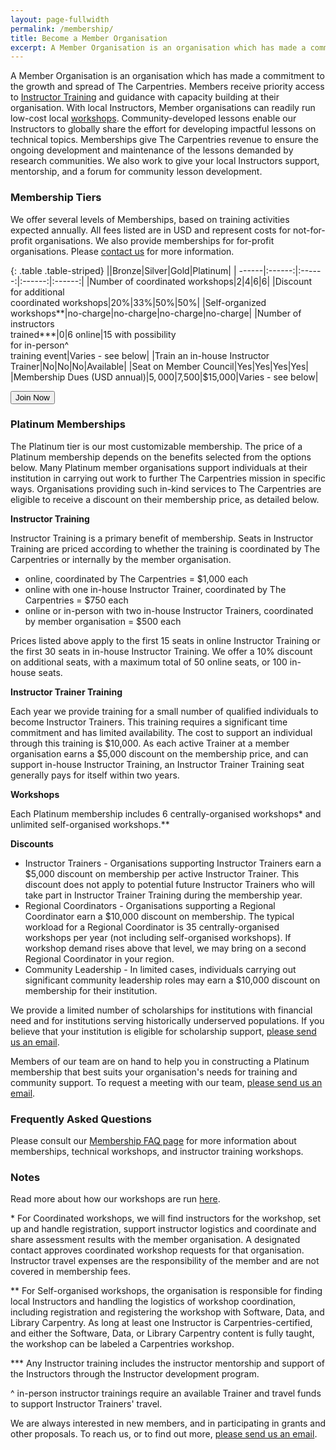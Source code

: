```yaml
---
layout: page-fullwidth
permalink: /membership/
title: Become a Member Organisation
excerpt: A Member Organisation is an organisation which has made a commitment to the growth and spread of The Carpentries
---
```


A Member Organisation is an organisation which has made a commitment to the growth and spread of The Carpentries. Members receive priority access to [Instructor Training](https://carpentries.github.io/instructor-training/) and guidance with capacity building at their organisation. With local Instructors, Member organisations can readily run low-cost local [workshops]((/workshops/)). Community-developed lessons enable our Instructors to globally share the effort for developing impactful lessons on technical topics. Memberships give The Carpentries revenue to ensure the ongoing development and maintenance of the lessons demanded by research communities. We also work to give your local Instructors support, mentorship, and a forum for community lesson development.

### Membership Tiers

We offer several levels of Memberships, based on training activities expected annually. All fees listed are in USD and represent costs for not-for-profit organisations. We also provide memberships for for-profit organisations. Please [contact us](mailto:membership@carpentries.org) for more information.

{: .table .table-striped}
||Bronze|Silver|Gold|Platinum|
| ------|:------:|:------:|:------:|:------:|
|Number of coordinated workshops|2|4|6|6|
|Discount for additional <br>coordinated workshops|20%|33%|50%|50%|
|Self-organized workshops**|no-charge|no-charge|no-charge|no-charge|
|Number of instructors <br>trained***|0|6 online|15 with possibility <br>for in-person^<br>training event|Varies - see below|
|Train an in-house Instructor Trainer|No|No|No|Available|
|Seat on Member Council|Yes|Yes|Yes|Yes|
|Membership Dues (USD annual)|$5,000|$7,500|$15,000|Varies - see below|

<a href="https://carpentries.typeform.com/to/Hmfe6L">
  <button class="btn">
    Join Now
  </button>
</a>

### Platinum Memberships

The Platinum tier is our most customizable membership. The price of a Platinum membership 
depends on the benefits selected from the options below. Many Platinum member organisations support individuals
at their institution in carrying out work to further The Carpentries mission in specific
ways. Organisations providing such in-kind services to The Carpentries are eligible
to receive a discount on their membership price, as detailed below.

<strong>Instructor Training</strong>  

Instructor Training is a primary benefit of membership. Seats in Instructor Training are priced according to whether the training is
  coordinated by The Carpentries or internally by the member organisation. 
  * online, coordinated by The Carpentries = $1,000 each
  * online with one in-house Instructor Trainer, coordinated by The Carpentries = $750 each
  * online or in-person with two in-house Instructor Trainers, coordinated by member organisation = $500 each

Prices listed above apply to the first 15 seats in online Instructor Training or the first 30 seats in in-house Instructor Training.
We offer a 10% discount on additional seats, with a maximum total of 50 online seats, or 100 in-house seats.

<strong>Instructor Trainer Training</strong>

Each year we provide training for a small number of qualified individuals to become Instructor Trainers. This training requires a significant time 
commitment and has limited availability. The cost to support an individual through this training is $10,000. As each active Trainer at a member organisation
earns a $5,000 discount on the membership price, and can support in-house Instructor Training, an Instructor Trainer Training seat
generally pays for itself within two years. 

<strong>Workshops</strong>

Each Platinum membership includes 6 centrally-organised workshops\* and unlimited self-organised workshops.\*\* 

<strong>Discounts</strong>

* Instructor Trainers - Organisations supporting Instructor Trainers earn a $5,000 discount on membership per active Instructor Trainer. This discount does not apply to potential future Instructor Trainers who will take part in Instructor Trainer Training during the membership year.
* Regional Coordinators - Organisations supporting a Regional Coordinator earn a $10,000 discount on membership. The typical workload for a Regional Coordinator is 35 centrally-organised workshops per year (not including self-organised workshops). If workshop demand rises above that level, we may bring on a second Regional Coordinator in your region.
* Community Leadership - In limited cases, individuals carrying out significant community leadership roles may earn a $10,000 discount on membership for their institution. 

We provide a limited number of scholarships for institutions with financial need and for institutions serving historically underserved populations. 
If you believe that your institution is eligible for scholarship support, [please send us an email](mailto:memberships@carpentries.org).

Members of our team are on hand to help you in constructing a Platinum membership that best suits your organisation's needs for training and community
support. To request a meeting with our team, [please send us an email](mailto:memberships@carpentries.org).

### Frequently Asked Questions

Please consult our [Membership FAQ page](/member_faq) for more information about memberships, technical workshops, and instructor training workshops.


### Notes

Read more about how our workshops are run [here](/workshops/).

\* For Coordinated workshops, we will find instructors for the workshop, set up and handle registration, support instructor logistics and coordinate and share assessment results with the member organisation. A designated contact approves coordinated workshop requests for that organisation. Instructor travel expenses are the responsibility of the member and are not covered in membership fees.

\*\* For Self-organised workshops, the organisation is responsible for finding local Instructors and handling the logistics of workshop coordination, including registration and registering the workshop with Software, Data, and Library Carpentry. As long at least one Instructor is Carpentries-certified, and either the Software, Data, or Library Carpentry content is fully taught, the workshop can be labeled a Carpentries workshop.

\*\*\* Any Instructor training includes the instructor mentorship and support of the Instructors through the Instructor development program.

^ in-person instructor trainings require an available Trainer and travel funds to support Instructor Trainers' travel.

We are always interested in new members, and in participating in grants and other proposals. To reach us, or to
find out more, [please send us an email](mailto:memberships@carpentries.org).
